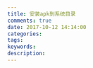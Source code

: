 ```yaml
---
title: 安装apk到系统目录
comments: true
date: 2017-10-12 14:14:00
categories:
tags:
keywords:
description:
---
```

